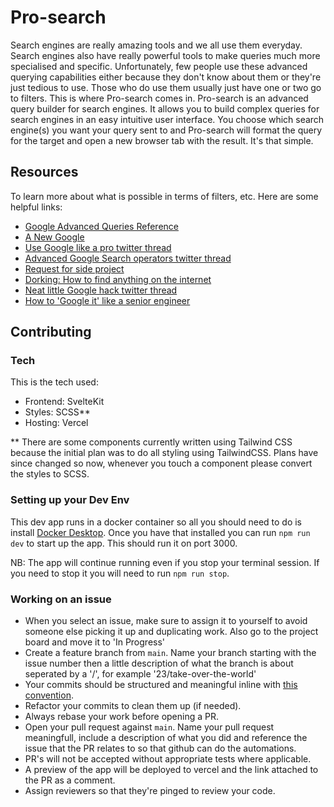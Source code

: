 # Pro-search

Search engines are really amazing tools and we all use them everyday. Search engines also have really powerful tools to make queries much more specialised and specific. Unfortunately, few people use these advanced querying capabilities either because they don't know about them or they're just tedious to use. Those who do use them usually just have one or two go to filters. This is where Pro-search comes in. Pro-search is an advanced query builder for search engines. It allows you to build complex queries for search engines in an easy intuitive user interface. You choose which search engine(s) you want your query sent to and Pro-search will format the query for the target and open a new browser tab with the result. It's that simple.

## Resources

To learn more about what is possible in terms of filters, etc. Here are some helpful links:

- [Google Advanced Queries Reference](http://www.googleguide.com/advanced_operators_reference.html)
- [A New Google](https://dcgross.com/a-new-google)
- [Use Google like a pro twitter thread](https://twitter.com/denicmarko/status/1385460520707313666?s=09)
- [Advanced Google Search operators twitter thread](https://twitter.com/hnshah/status/1335622960401457152?s=19)
- [Request for side project](https://twitter.com/swyx/status/1335627133956153344?s=19)
- [Dorking: How to find anything on the internet](https://www.alec.fyi/dorking-how-to-find-anything-on-the-internet.html)
- [Neat little Google hack twitter thread](https://twitter.com/stephsmithio/status/1388622741037666308?s=19)
- [How to 'Google it' like a senior engineer](https://youtu.be/cEBkvm0-rg0)

## Contributing

### Tech

This is the tech used:

- Frontend: SvelteKit
- Styles: SCSS\*\*
- Hosting: Vercel

\*\* There are some components currently written using Tailwind CSS because the initial plan was to do all styling using TailwindCSS. Plans have since changed so now, whenever you touch a component please convert the styles to SCSS.

### Setting up your Dev Env

This dev app runs in a docker container so all you should need to do is install [Docker Desktop](https://www.docker.com/products/docker-desktop 'Download Docker Desktop'). Once you have that installed you can run `npm run dev` to start up the app. This should run it on port 3000.

NB: The app will continue running even if you stop your terminal session. If you need to stop it you will need to run `npm run stop`.

### Working on an issue

- When you select an issue, make sure to assign it to yourself to avoid someone else picking it up and duplicating work. Also go to the project board and move it to 'In Progress'
- Create a feature branch from `main`. Name your branch starting with the issue number then a little description of what the branch is about seperated by a '/', for example '23/take-over-the-world'
- Your commits should be structured and meaningful inline with [this convention](https://dev.to/bhekanik/supercharge-your-git-history-with-better-commit-messages-32fk).
- Refactor your commits to clean them up (if needed).
- Always rebase your work before opening a PR.
- Open your pull request against `main`. Name your pull request meaningfull, include a description of what you did and reference the issue that the PR relates to so that github can do the automations.
- PR's will not be accepted without appropriate tests where applicable.
- A preview of the app will be deployed to vercel and the link attached to the PR as a comment.
- Assign reviewers so that they're pinged to review your code.
